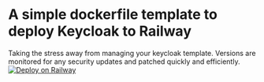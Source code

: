 # A simple dockerfile template to deploy Keycloak to Railway
Taking the stress away from managing your keycloak template. Versions are monitored for any security updates and patched quickly and efficiently.
[![Deploy on Railway](https://railway.app/button.svg)](https://railway.app/template/mSwigX?referralCode=AkM2z4)
